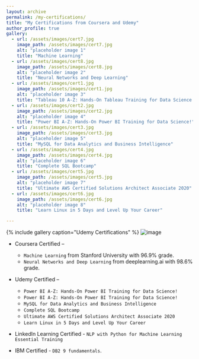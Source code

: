 ```yaml
---
layout: archive
permalink: /my-certifications/
title: "My Certifications from Coursera and Udemy"
author_profile: true
gallery:
  - url: /assets/images/cert7.jpg
    image_path: /assets/images/cert7.jpg
    alt: "placeholder image 1"
    title: "Machine Learning"
  - url: /assets/images/cert8.jpg
    image_path: /assets/images/cert8.jpg
    alt: "placeholder image 2"
    title: "Neural Networks and Deep Learning"
  - url: /assets/images/cert1.jpg
    image_path: /assets/images/cert1.jpg
    alt: "placeholder image 3"
    title: "Tableau 10 A-Z: Hands-On Tableau Training for Data Science!"
  - url: /assets/images/cert2.jpg
    image_path: /assets/images/cert2.jpg
    alt: "placeholder image 4"
    title: "Power BI A-Z: Hands-On Power BI Training for Data Science!"
  - url: /assets/images/cert3.jpg
    image_path: /assets/images/cert3.jpg
    alt: "placeholder image 5"
    title: "MySQL for Data Analytics and Business Intelligence"
  - url: /assets/images/cert4.jpg
    image_path: /assets/images/cert4.jpg
    alt: "placeholder image 6"
    title: "Complete SQL Bootcamp"
  - url: /assets/images/cert5.jpg
    image_path: /assets/images/cert5.jpg
    alt: "placeholder image 7"
    title: "Ultimate AWS Certified Solutions Architect Associate 2020"
  - url: /assets/images/cert6.jpg
    image_path: /assets/images/cert6.jpg
    alt: "placeholder image 8"
    title: "Learn Linux in 5 Days and Level Up Your Career"

---
```

{% include gallery caption="Udemy Certifications" %}
![image](https://user-images.githubusercontent.com/55267125/84424205-5eb31a80-ac3d-11ea-9a0e-0863c3c3bfa0.png)

* Coursera Certified –

  * `Machine Learning` from Stanford University with 96.9% grade.
  * `Neural Networks and Deep Learning` from deeplearning.ai with 98.6% grade.  

* Udemy Certified –

  * `Power BI A-Z: Hands-On Power BI Training for Data Science!`
  *	`Power BI A-Z: Hands-On Power BI Training for Data Science!`
  * `MySQL for Data Analytics and Business Intelligence`
  *	`Complete SQL Bootcamp`
  * `Ultimate AWS Certified Solutions Architect Associate 2020`
  *	`Learn Linux in 5 Days and Level Up Your Career`

* LinkedIn Learning Certified - `NLP with Python for Machine Learning Essential Training`
* IBM Certified - `DB2 9 fundamentals`.  
